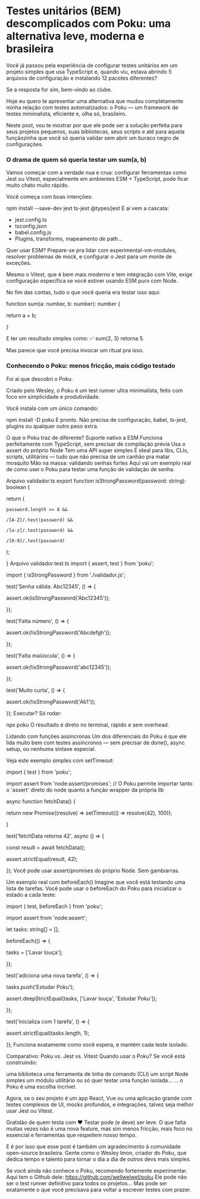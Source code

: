 # Testes unitários (BEM) descomplicados com Poku: uma alternativa leve, moderna e brasileira

Você já passou pela experiência de configurar testes unitários em um projeto simples que usa TypeScript e, quando viu, estava abrindo 5 arquivos de configuração e instalando 12 pacotes diferentes?

Se a resposta for sim, bem-vindo ao clube.

Hoje eu quero te apresentar uma alternativa que mudou completamente minha relação com testes automatizados: o Poku — um framework de testes minimalista, eficiente e, olha só, brasileiro.

Neste post, vou te mostrar por que ele pode ser a solução perfeita para seus projetos pequenos, suas bibliotecas, seus scripts e até para aquela funçãozinha que você só queria validar sem abrir um buraco negro de configurações.


### O drama de quem só queria testar um sum(a, b)
Vamos começar com a verdade nua e crua: configurar ferramentas como Jest ou Vitest, especialmente em ambientes ESM + TypeScript, pode ficar muito chato muito rápido.

Você começa com boas intenções:

npm install --save-dev jest ts-jest @types/jest
E aí vem a cascata:

- jest.config.ts
- tsconfig.json
- babel.config.js
- Plugins, transforms, mapeamento de path…

Quer usar ESM? Prepare-se pra lidar com experimental-vm-modules, resolver problemas de mock, e configurar o Jest para um monte de exceções.

Mesmo o Vitest, que é bem mais moderno e tem integração com Vite, exige configuração específica se você estiver usando ESM puro com Node.

No fim das contas, tudo o que você queria era testar isso aqui:

function sum(a: number, b: number): number {

  return a + b;

}

E ter um resultado simples como: ✅ sum(2, 3) retorna 5.

Mas parece que você precisa invocar um ritual pra isso.


### Conhecendo o Poku: menos fricção, mais código testado
Foi aí que descobri o Poku.

Criado pelo Wesley, o Poku é um test runner ultra minimalista, feito com foco em simplicidade e produtividade.

Você instala com um único comando:

npm install -D poku
E pronto. Não precisa de configuração, babel, ts-jest, plugins ou qualquer outro peso extra.

O que o Poku traz de diferente?
Suporte nativo a ESM
Funciona perfeitamente com TypeScript, sem precisar de compilação prévia
Usa o assert do próprio Node
Tem uma API super simples
É ideal para libs, CLIs, scripts, utilitários — tudo que não precisa de um canhão pra matar mosquito
Mão na massa: validando senhas fortes
Aqui vai um exemplo real de como usei o Poku para testar uma função de validação de senha.

Arquivo validador.ts
export function isStrongPassword(password: string): boolean {

  return (

    password.length >= 8 &&

    /[A-Z]/.test(password) &&

    /[a-z]/.test(password) &&

    /[0-9]/.test(password)

  );

}
Arquivo validador.test.ts
import { assert, test } from 'poku';

import { isStrongPassword } from './validador.js';

test('Senha válida: Abc12345', () => {

  assert.ok(isStrongPassword('Abc12345'));

});

test('Falta número', () => {

  assert.ok(!isStrongPassword('Abcdefgh'));

});

test('Falta maiúscula', () => {

  assert.ok(!isStrongPassword('abc12345'));

});

test('Muito curta', () => {

  assert.ok(!isStrongPassword('Ab1'));

});
Executar? Só rodar:

npx poku
O resultado é direto no terminal, rápido e sem overhead.

Lidando com funções assíncronas
Um dos diferenciais do Poku é que ele lida muito bem com testes assíncronos — sem precisar de done(), async setup, ou nenhuma sintaxe especial.

Veja este exemplo simples com setTimeout:

import { test } from 'poku';

import assert from 'node:assert/promises'; // O Poku permite importar tanto o 'assert' direto do node quanto a função wrapper da própria lib

async function fetchData() {

  return new Promise((resolve) => setTimeout(() => resolve(42), 100));

}

test('fetchData retorna 42', async () => {

  const result = await fetchData();

  assert.strictEqual(result, 42);

});
Você pode usar assert/promises do próprio Node. Sem gambiarras.

Um exemplo real com beforeEach()
Imagine que você está testando uma lista de tarefas. Você pode usar o beforeEach do Poku para inicializar o estado a cada teste:

import { test, beforeEach } from 'poku';

import assert from 'node:assert';

let tasks: string[] = [];

beforeEach(() => {

  tasks = ['Lavar louça'];

});

test('adiciona uma nova tarefa', () => {

  tasks.push('Estudar Poku');

  assert.deepStrictEqual(tasks, ['Lavar louça', 'Estudar Poku']);

});

test('inicializa com 1 tarefa', () => {

  assert.strictEqual(tasks.length, 1);

});
Funciona exatamente como você espera, e mantém cada teste isolado.

Comparativo: Poku vs. Jest vs. Vitest
Quando usar o Poku?
Se você está construindo:

uma biblioteca
uma ferramenta de linha de comando (CLI)
um script Node simples
um módulo utilitário
ou só quer testar uma função isolada…
… o Poku é uma escolha incrível.

Agora, se o seu projeto é um app React, Vue ou uma aplicação grande com testes complexos de UI, mocks profundos, e integrações, talvez seja melhor usar Jest ou Vitest.

Gratidão de quem testa com ❤️
Testar pode (e deve) ser leve. O que falta muitas vezes não é uma nova feature, mas sim menos fricção, mais foco no essencial e ferramentas que respeitem nosso tempo.

E é por isso que esse post é também um agradecimento à comunidade open-source brasileira.
Gente como o Wesley Imon, criador do Poku, que dedica tempo e talento para tornar o dia a dia de outros devs mais simples.

Se você ainda não conhece o Poku, recomendo fortemente experimentar. Aqui tem o Github dele: https://github.com/wellwelwel/poku
Ele pode não ser o test runner definitivo para todos os projetos…
Mas pode ser exatamente o que você precisava para voltar a escrever testes com prazer.